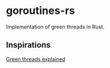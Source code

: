 # goroutines-rs

Implementation of green threads in Rust.

## Inspirations
[Green threads explained](https://c9x.me/articles/gthreads/intro.html)
